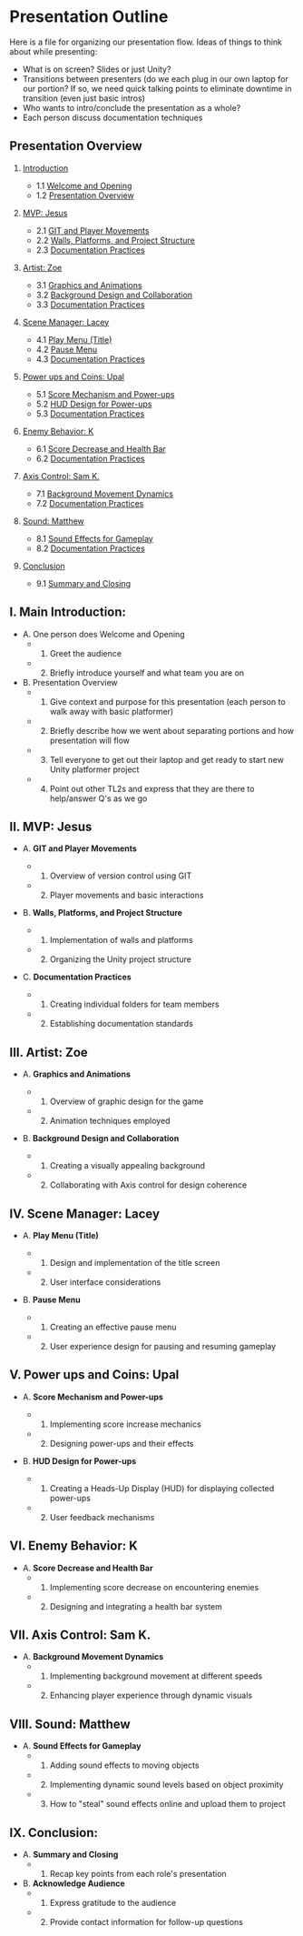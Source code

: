 # Presentation Outline

Here is a file for organizing our presentation flow. 
Ideas of things to think about while presenting:  
- What is on screen? Slides or just Unity?
- Transitions between presenters (do we each plug in our own laptop for our portion? If so, we need quick talking points to eliminate downtime in transition (even just basic intros)
- Who wants to intro/conclude the presentation as a whole?
- Each person discuss documentation techniques

## Presentation Overview
1. [Introduction](#i-main-introduction)
   - 1.1 [Welcome and Opening](#a-welcome-and-opening)
   - 1.2 [Presentation Overview](#b-presentation-overview)

2. [MVP: Jesus](#ii-mvp-jesus)
   - 2.1 [GIT and Player Movements](#a-git-and-player-movements)
   - 2.2 [Walls, Platforms, and Project Structure](#b-walls-platforms-and-project-structure)
   - 2.3 [Documentation Practices](#c-documentation-practices)

3. [Artist: Zoe](#iii-artist-zoe)
   - 3.1 [Graphics and Animations](#a-graphics-and-animations)
   - 3.2 [Background Design and Collaboration](#b-background-design-and-collaboration)
   - 3.3 [Documentation Practices](#c-documentation-practices-1)

4. [Scene Manager: Lacey](#iv-scene-manager-lacey)
   - 4.1 [Play Menu (Title)](#a-play-menu-title)
   - 4.2 [Pause Menu](#b-pause-menu)
   - 4.3 [Documentation Practices](#c-documentation-practices-2)

5. [Power ups and Coins: Upal](#v-power-ups-and-coins-upal)
   - 5.1 [Score Mechanism and Power-ups](#a-score-mechanism-and-power-ups)
   - 5.2 [HUD Design for Power-ups](#b-hud-design-for-power-ups)
   - 5.3 [Documentation Practices](#c-documentation-practices-3)

6. [Enemy Behavior: K](#vi-enemy-behavior-k)
   - 6.1 [Score Decrease and Health Bar](#a-score-decrease-and-health-bar)
   - 6.2 [Documentation Practices](#b-documentation-practices)

7. [Axis Control: Sam K.](#vii-axis-control-sam-k)
   - 7.1 [Background Movement Dynamics](#a-background-movement-dynamics)
   - 7.2 [Documentation Practices](#b-documentation-practices-1)

8. [Sound: Matthew](#viii-sound-matthew)
   - 8.1 [Sound Effects for Gameplay](#a-sound-effects-for-gameplay)
   - 8.2 [Documentation Practices](#b-documentation-practices-2)

9. [Conclusion](#ix-conclusion)
   - 9.1 [Summary and Closing](#a-summary-and-closing)


## I. Main Introduction: 
   - A. One person does Welcome and Opening
       - 1. Greet the audience
       - 2. Briefly introduce yourself and what team you are on
   - B. Presentation Overview
       - 1. Give context and purpose for this presentation (each person to walk away with basic platformer)
       - 2. Briefly describe how we went about separating portions and how presentation will flow
       - 3. Tell everyone to get out their laptop and get ready to start new Unity platformer project
       - 4. Point out other TL2s and express that they are there to help/answer Q's as we go
   
## II. MVP: Jesus
   - A. **GIT and Player Movements**
       - 1. Overview of version control using GIT
       - 2. Player movements and basic interactions

   - B. **Walls, Platforms, and Project Structure**
       - 1. Implementation of walls and platforms
       - 2. Organizing the Unity project structure

   - C. **Documentation Practices**
       - 1. Creating individual folders for team members
       - 2. Establishing documentation standards

## III. Artist: Zoe
   - A. **Graphics and Animations**
       - 1. Overview of graphic design for the game
       - 2. Animation techniques employed

   - B. **Background Design and Collaboration**
       - 1. Creating a visually appealing background
       - 2. Collaborating with Axis control for design coherence

## IV. Scene Manager: Lacey
   - A. **Play Menu (Title)**
       - 1. Design and implementation of the title screen
       - 2. User interface considerations

   - B. **Pause Menu**
       - 1. Creating an effective pause menu
       - 2. User experience design for pausing and resuming gameplay

## V. Power ups and Coins: Upal
   - A. **Score Mechanism and Power-ups**
       - 1. Implementing score increase mechanics
       - 2. Designing power-ups and their effects

   - B. **HUD Design for Power-ups**
       - 1. Creating a Heads-Up Display (HUD) for displaying collected power-ups
       - 2. User feedback mechanisms

## VI. Enemy Behavior: K
   - A. **Score Decrease and Health Bar**
       - 1. Implementing score decrease on encountering enemies
       - 2. Designing and integrating a health bar system

## VII. Axis Control: Sam K.
   - A. **Background Movement Dynamics**
       - 1. Implementing background movement at different speeds
       - 2. Enhancing player experience through dynamic visuals

## VIII. Sound: Matthew
   - A. **Sound Effects for Gameplay**
       - 1. Adding sound effects to moving objects
       - 2. Implementing dynamic sound levels based on object proximity
       - 3. How to "steal" sound effects online and upload them to project

## IX. Conclusion: 
   - A. **Summary and Closing**
       - 1. Recap key points from each role's presentation
   - B. **Acknowledge Audience**
       - 1. Express gratitude to the audience
       - 2. Provide contact information for follow-up questions
